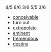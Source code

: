 4/5 6/6 3/6 5/5 3/6
- [conceivable](https://www.collinsdictionary.com/dictionary/english/conceivable)
- turn out
- [extrapolate](https://www.collinsdictionary.com/dictionary/english/extrapolate)
- [eminent](https://www.collinsdictionary.com/dictionary/english/eminent)
- [tremendous](https://www.collinsdictionary.com/dictionary/english/tremendous)
- [destiny](https://www.collinsdictionary.com/dictionary/english/destiny)